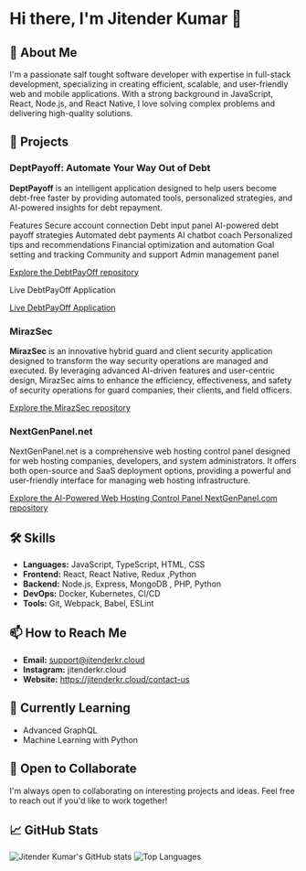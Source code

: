 # Hi there, I'm Jitender Kumar 👋

## 🚀 About Me

I'm a passionate salf tought software developer with expertise in full-stack development, specializing in creating efficient, scalable, and user-friendly web and mobile applications. With a strong background in JavaScript, React, Node.js, and React Native, I love solving complex problems and delivering high-quality solutions.

## 🔭 Projects

### DeptPayoff: Automate Your Way Out of Debt

**DeptPayoff** is an intelligent application designed to help users become debt-free faster by providing automated tools, personalized strategies, and AI-powered insights for debt repayment.

Features
Secure account connection
Debt input panel
AI-powered debt payoff strategies
Automated debt payments
AI chatbot coach
Personalized tips and recommendations
Financial optimization and automation
Goal setting and tracking
Community and support
Admin management panel

[Explore the DebtPayOff repository](https://github.com/jitenkr2030/debtpayoff.git)

Live DebtPayOff Application

[Live DebtPayOff Application](http://138.201.94.245:3000/#home)

### MirazSec

**MirazSec**  is an innovative hybrid guard and client security application designed to transform the way security operations are managed and executed. By leveraging advanced AI-driven features and user-centric design, MirazSec aims to enhance the efficiency, effectiveness, and safety of security operations for guard companies, their clients, and field officers.

[Explore the MirazSec repository](https://github.com/jitenkr2030/MirazSec.git)

### NextGenPanel.net

NextGenPanel.net is a comprehensive web hosting control panel designed for web hosting companies, developers, and system administrators. It offers both open-source and SaaS deployment options, providing a powerful and user-friendly interface for managing web hosting infrastructure.

[Explore the AI-Powered Web Hosting Control Panel NextGenPanel.com repository](https://github.com/jitenkr2030/NextGenPanel.git)

## 🛠️ Skills

- **Languages:** JavaScript, TypeScript, HTML, CSS
- **Frontend:** React, React Native, Redux ,Python
- **Backend:** Node.js, Express, MongoDB , PHP, Python
- **DevOps:** Docker, Kubernetes, CI/CD
- **Tools:** Git, Webpack, Babel, ESLint

## 📫 How to Reach Me

- **Email:** support@jitenderkr.cloud
- **Instagram:** jitenderkr.cloud
- **Website:** https://jitenderkr.cloud/contact-us
  
## 🌱 Currently Learning

- Advanced GraphQL
- Machine Learning with Python

## 🤝 Open to Collaborate

I'm always open to collaborating on interesting projects and ideas. Feel free to reach out if you'd like to work together!

## 📈 GitHub Stats

![Jitender Kumar's GitHub stats](https://github-readme-stats.vercel.app/api?username=jitender-kumar&show_icons=true&theme=radical)
![Top Languages](https://github-readme-stats.vercel.app/api/top-langs/?username=jitender-kumar&layout=compact&theme=radical)
